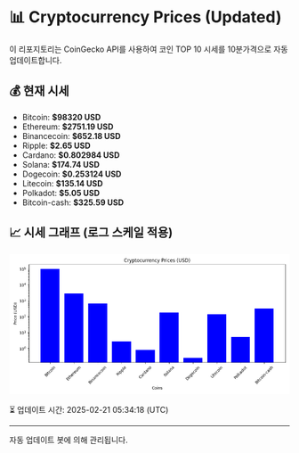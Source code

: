 
# 📊 Cryptocurrency Prices (Updated)

이 리포지토리는 CoinGecko API를 사용하여 코인 TOP 10 시세를 10분가격으로 자동 업데이트합니다.

## 💰 현재 시세
- Bitcoin: **$98320 USD**
- Ethereum: **$2751.19 USD**
- Binancecoin: **$652.18 USD**
- Ripple: **$2.65 USD**
- Cardano: **$0.802984 USD**
- Solana: **$174.74 USD**
- Dogecoin: **$0.253124 USD**
- Litecoin: **$135.14 USD**
- Polkadot: **$5.05 USD**
- Bitcoin-cash: **$325.59 USD**

## 📈 시세 그래프 (로그 스케일 적용)
![Crypto Prices](crypto_prices.png)

⏳ 업데이트 시간: 2025-02-21 05:34:18 (UTC)

---
자동 업데이트 봇에 의해 관리됩니다.
